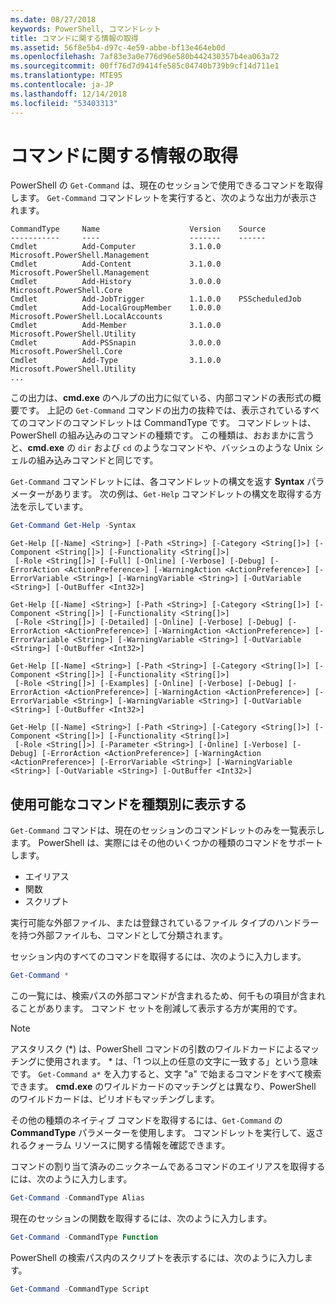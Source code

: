 ```yaml
---
ms.date: 08/27/2018
keywords: PowerShell, コマンドレット
title: コマンドに関する情報の取得
ms.assetid: 56f8e5b4-d97c-4e59-abbe-bf13e464eb0d
ms.openlocfilehash: 7af83e3a0e776d96e580b442430357b4ea063a72
ms.sourcegitcommit: 00ff76d7d9414fe585c04740b739b9cf14d711e1
ms.translationtype: MTE95
ms.contentlocale: ja-JP
ms.lasthandoff: 12/14/2018
ms.locfileid: "53403313"
---
```

# <a name="getting-information-about-commands"></a>コマンドに関する情報の取得

PowerShell の `Get-Command` は、現在のセッションで使用できるコマンドを取得します。
`Get-Command` コマンドレットを実行すると、次のような出力が表示されます。

```output
CommandType     Name                    Version    Source
-----------     ----                    -------    ------
Cmdlet          Add-Computer            3.1.0.0    Microsoft.PowerShell.Management
Cmdlet          Add-Content             3.1.0.0    Microsoft.PowerShell.Management
Cmdlet          Add-History             3.0.0.0    Microsoft.PowerShell.Core
Cmdlet          Add-JobTrigger          1.1.0.0    PSScheduledJob
Cmdlet          Add-LocalGroupMember    1.0.0.0    Microsoft.PowerShell.LocalAccounts
Cmdlet          Add-Member              3.1.0.0    Microsoft.PowerShell.Utility
Cmdlet          Add-PSSnapin            3.0.0.0    Microsoft.PowerShell.Core
Cmdlet          Add-Type                3.1.0.0    Microsoft.PowerShell.Utility
...
```

この出力は、**cmd.exe** のヘルプの出力に似ている、内部コマンドの表形式の概要です。 上記の `Get-Command` コマンドの出力の抜粋では、表示されているすべてのコマンドのコマンドレットは CommandType です。 コマンドレットは、PowerShell の組み込みのコマンドの種類です。 この種類は、おおまかに言うと、**cmd.exe** の `dir` および `cd` のようなコマンドや、バッシュのような Unix シェルの組み込みコマンドと同じです。

`Get-Command` コマンドレットには、各コマンドレットの構文を返す **Syntax** パラメーターがあります。 次の例は、`Get-Help` コマンドレットの構文を取得する方法を示しています。

```powershell
Get-Command Get-Help -Syntax
```

```output
Get-Help [[-Name] <String>] [-Path <String>] [-Category <String[]>] [-Component <String[]>] [-Functionality <String[]>]
 [-Role <String[]>] [-Full] [-Online] [-Verbose] [-Debug] [-ErrorAction <ActionPreference>] [-WarningAction <ActionPreference>] [-ErrorVariable <String>] [-WarningVariable <String>] [-OutVariable <String>] [-OutBuffer <Int32>]

Get-Help [[-Name] <String>] [-Path <String>] [-Category <String[]>] [-Component <String[]>] [-Functionality <String[]>]
 [-Role <String[]>] [-Detailed] [-Online] [-Verbose] [-Debug] [-ErrorAction <ActionPreference>] [-WarningAction <ActionPreference>] [-ErrorVariable <String>] [-WarningVariable <String>] [-OutVariable <String>] [-OutBuffer <Int32>]

Get-Help [[-Name] <String>] [-Path <String>] [-Category <String[]>] [-Component <String[]>] [-Functionality <String[]>]
 [-Role <String[]>] [-Examples] [-Online] [-Verbose] [-Debug] [-ErrorAction <ActionPreference>] [-WarningAction <ActionPreference>] [-ErrorVariable <String>] [-WarningVariable <String>] [-OutVariable <String>] [-OutBuffer <Int32>]

Get-Help [[-Name] <String>] [-Path <String>] [-Category <String[]>] [-Component <String[]>] [-Functionality <String[]>]
 [-Role <String[]>] [-Parameter <String>] [-Online] [-Verbose] [-Debug] [-ErrorAction <ActionPreference>] [-WarningAction <ActionPreference>] [-ErrorVariable <String>] [-WarningVariable <String>] [-OutVariable <String>] [-OutBuffer <Int32>]
```

## <a name="displaying-available-command-by-type"></a>使用可能なコマンドを種類別に表示する

`Get-Command` コマンドは、現在のセッションのコマンドレットのみを一覧表示します。 PowerShell は、実際にはその他のいくつかの種類のコマンドをサポートします。

- エイリアス
- 関数
- スクリプト

実行可能な外部ファイル、または登録されているファイル タイプのハンドラーを持つ外部ファイルも、コマンドとして分類されます。

セッション内のすべてのコマンドを取得するには、次のように入力します。

```powershell
Get-Command *
```

この一覧には、検索パスの外部コマンドが含まれるため、何千もの項目が含まれることがあります。
コマンド セットを削減して表示する方が実用的です。

> [!NOTE]
> アスタリスク (\*) は、PowerShell コマンドの引数のワイルドカードによるマッチングに使用されます。 \* は、「1 つ以上の任意の文字に一致する」という意味です。 `Get-Command a*` を入力すると、文字 "a" で始まるコマンドをすべて検索できます。 **cmd.exe** のワイルドカードのマッチングとは異なり、PowerShell のワイルドカードは、ピリオドもマッチングします。

その他の種類のネイティブ コマンドを取得するには、`Get-Command` の **CommandType** パラメーターを使用します。
コマンドレットを実行して、返されるクォーラム リソースに関する情報を確認できます。

コマンドの割り当て済みのニックネームであるコマンドのエイリアスを取得するには、次のように入力します。

```powershell
Get-Command -CommandType Alias
```

現在のセッションの関数を取得するには、次のように入力します。

```powershell
Get-Command -CommandType Function
```

PowerShell の検索パス内のスクリプトを表示するには、次のように入力します。

```powershell
Get-Command -CommandType Script
```